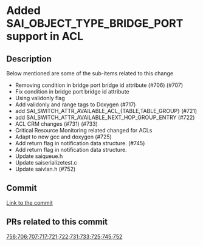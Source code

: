 # Added SAI_OBJECT_TYPE_BRIDGE_PORT support in ACL

## Description

Below mentioned are some of the sub-items related to this change  
  
- Removing condition in bridge port bridge id attribute (#706) (#707)   
- Fix condition in bridge port bridge id attribute  
- Using validonly flag  
- Add validonly and range tags to Doxygen (#717)  
- add SAI_SWITCH_ATTR_AVAILABLE_ACL_{TABLE,TABLE_GROUP} (#721)  
- add SAI_SWITCH_ATTR_AVAILABLE_NEXT_HOP_GROUP_ENTRY (#722)  
- ACL CRM changes (#731) (#733)  
- Critical Resource Monitoring related changed for ACLs  
- Adapt to new gcc and doxygen (#725)  
- Add return flag in notification data structure. (#745)  
- Add return flag in notification data structure.  
- Update saiqueue.h  
- Update saiserializetest.c  
- Update saivlan.h (#752)    

## Commit  

[Link to the commit](https://github.com/opencomputeproject/SAI/commit/e472cc22654c388e56d749464bde7462bc9d8bda)

## PRs related to this commit

[756](https://github.com/opencomputeproject/SAI/pull/756);[706](https://github.com/opencomputeproject/SAI/pull/706);[707](https://github.com/opencomputeproject/SAI/pull/707);[717](https://github.com/opencomputeproject/SAI/pull/717);[721](https://github.com/opencomputeproject/SAI/pull/721);[722](https://github.com/opencomputeproject/SAI/pull/722);[731](https://github.com/opencomputeproject/SAI/pull/731);[733](https://github.com/opencomputeproject/SAI/pull/733);[725](https://github.com/opencomputeproject/SAI/pull/725);[745](https://github.com/opencomputeproject/SAI/pull/745);[752](https://github.com/opencomputeproject/SAI/pull/752)



